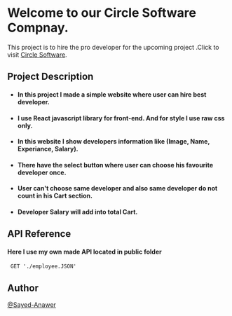 # Welcome to our Circle Software Compnay.

This project is to hire the pro developer for the upcoming project .Click to visit [Circle Software](https://sleepy-tesla-52a74d.netlify.app/).




## Project Description 

 - #### In this project I made a simple website where user can hire best developer. 
 - #### I use React javascript library for front-end. And for style I use raw css only.
 - #### In this website I show developers information like (Image, Name, Experiance, Salary).
 - #### There have the select button where user can choose his favourite developer once.
 - #### User can't choose same developer and also same developer do not count in his Cart section.
 - #### Developer Salary will add into total Cart.

  
## API Reference

#### Here I use my own made API located in public folder

```http
 GET './employee.JSON'
```


  
## Author

[@Sayed-Anawer](https://www.github.com/sayed-anawer)

  
